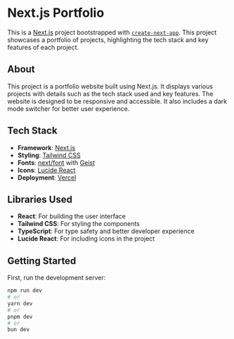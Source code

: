# Next.js Portfolio

This is a [Next.js](https://nextjs.org) project bootstrapped with [`create-next-app`](https://nextjs.org/docs/app/api-reference/cli/create-next-app). This project showcases a portfolio of projects, highlighting the tech stack and key features of each project.

## About

This project is a portfolio website built using Next.js. It displays various projects with details such as the tech stack used and key features. The website is designed to be responsive and accessible. It also includes a dark mode switcher for better user experience.

## Tech Stack

- **Framework**: [Next.js](https://nextjs.org)
- **Styling**: [Tailwind CSS](https://tailwindcss.com)
- **Fonts**: [next/font](https://nextjs.org/docs/app/building-your-application/optimizing/fonts) with [Geist](https://vercel.com/font)
- **Icons**: [Lucide React](https://lucide.dev/)
- **Deployment**: [Vercel](https://vercel.com)

## Libraries Used

- **React**: For building the user interface
- **Tailwind CSS**: For styling the components
- **TypeScript**: For type safety and better developer experience
- **Lucide React**: For including icons in the project

## Getting Started

First, run the development server:

```bash
npm run dev
# or
yarn dev
# or
pnpm dev
# or
bun dev